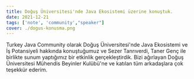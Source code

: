 ```yaml
---
title: Doğuş Üniversitesi'nde Java Ekosistemi üzerine konuştuk.
date: 2021-12-21
tags: ['note', 'community',"speaker"]
cover: ./dogus-konusma.png
---
```


Turkey Java Community olarak Doğuş Üniversitesi'nde Java Ekosistemi ve İş Potansiyeli hakkında konuştuğumuz ve Sezer Tanrıverdi, Taner Genç ile birlikte sunum yaptığımız bir etkinlik gerçekleştirdik. Bizi ağırlayan Doğuş Üniversitesi Mühendis Beyinler Kulübü'ne ve katılan tüm arkadaşlara çok teşekkür ederim.